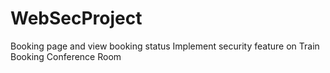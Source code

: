 # WebSecProject
Booking page and view booking status
Implement security feature on Train Booking Conference Room
